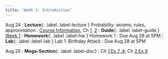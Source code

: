 ```yaml
---
title: 'Week 1: Introduction'
---
```


Aug 24
: **Lecture**{: .label .label-lecture } Probability: axioms, rules, approximation
    : [Course Information](course-info), Ch [1](http://prob140.org/textbook/content/Chapter_01/00_Fundamentals.html), [2](http://prob140.org/textbook/content/Chapter_02/00_Calculating_Chances.html)
: **Guide**{: .label .label-guide } [Week 1](/assets/guides/week01.pdf)
: **Homework**{: .label .label-hw } Homework 1
    : Due Aug 28 at 5PM
: **Lab**{: .label .label-lab } Lab 1: Birthday Attack
    : Due Aug 28 at 5PM

Aug 25
: **Mega-Section**{: .label .label-disc}
    : Ch [1 Ex 7, 4](http://prob140.org/textbook/content/Chapter_01/06_Exercises.html); Ch [2 Ex 8](http://prob140.org/textbook/content/Chapter_02/06_Exercises.html)


